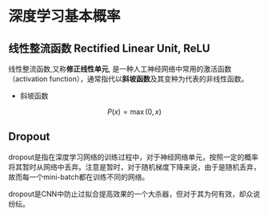 # 深度学习基本概率

## 线性整流函数 Rectified Linear Unit, ReLU

线性整流函数,又称**修正线性单元**, 是一种人工神经网络中常用的激活函数（activation function），通常指代以**斜坡函数**及其变种为代表的非线性函数。

- 斜坡函数

$$P(x)=\max(0,x)$$

## Dropout

dropout是指在深度学习网络的训练过程中，对于神经网络单元，按照一定的概率将其暂时从网络中丢弃。注意是暂时，对于随机梯度下降来说，由于是随机丢弃，故而每一个mini-batch都在训练不同的网络。

dropout是CNN中防止过拟合提高效果的一个大杀器，但对于其为何有效，却众说纷纭。
